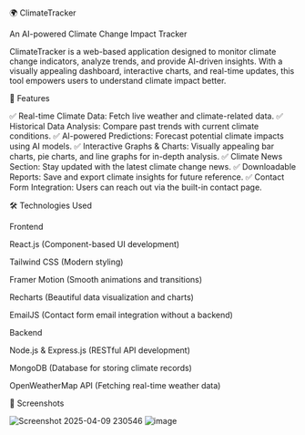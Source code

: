 🌍 ClimateTracker

An AI-powered Climate Change Impact Tracker

ClimateTracker is a web-based application designed to monitor climate change indicators, analyze trends, and provide AI-driven insights. With a visually appealing dashboard, interactive charts, and real-time updates, this tool empowers users to understand climate impact better.

🚀 Features

✅ Real-time Climate Data: Fetch live weather and climate-related data.
✅ Historical Data Analysis: Compare past trends with current climate conditions.
✅ AI-powered Predictions: Forecast potential climate impacts using AI models.
✅ Interactive Graphs & Charts: Visually appealing bar charts, pie charts, and line graphs for in-depth analysis.
✅ Climate News Section: Stay updated with the latest climate change news.
✅ Downloadable Reports: Save and export climate insights for future reference.
✅ Contact Form Integration: Users can reach out via the built-in contact page.

🛠️ Technologies Used

Frontend

React.js (Component-based UI development)

Tailwind CSS (Modern styling)

Framer Motion (Smooth animations and transitions)

Recharts (Beautiful data visualization and charts)

EmailJS (Contact form email integration without a backend)

Backend 

Node.js & Express.js (RESTful API development)

MongoDB (Database for storing climate records)

OpenWeatherMap API (Fetching real-time weather data)

📸 Screenshots

![Screenshot 2025-04-09 230546](https://github.com/user-attachments/assets/68a6694b-cc64-4f6b-b4c3-d43518010307)
![image](https://github.com/user-attachments/assets/bdbc43e7-5f32-4692-bc8a-00d3fe345611)





